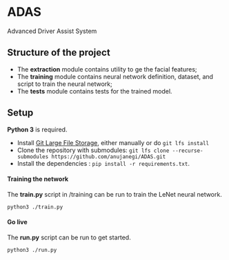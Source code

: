 # ADAS
Advanced Driver Assist System

## Structure of the project

- The **extraction** module contains utility to ge the facial features;
- The **training** module contains neural network definition, dataset, and script to train the neural network;
- The **tests** module contains tests for the trained model.

## Setup

**Python 3** is required.

- Install [Git Large File Storage](https://git-lfs.github.com/), either manually or do `git lfs install` 
- Clone the repository with submodules: `git lfs clone --recurse-submodules https://github.com/anujanegi/ADAS.git`
- Install the dependencies : `pip install -r requirements.txt`.

#### Training the network
The **train.py** script in /training can be run to train the LeNet neural network.

`python3 ./train.py`

#### Go live 
The **run.py** script can be run to get started.

`python3 ./run.py`
